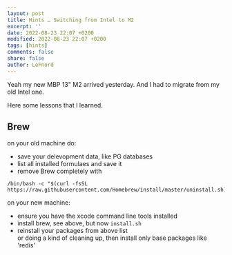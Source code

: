 ```yaml
---
layout: post
title: Hints … Switching from Intel to M2
excerpt: ''
date: 2022-08-23 22:07 +0200
modified: 2022-08-23 22:07 +0200
tags: [hints]
comments: false
share: false
author: LeFnord
---
```


Yeah my new MBP 13" M2 arrived yesterday. And I had to migrate from my old Intel one.

Here some lessons that I learned.

## Brew

on your old machine do:

- save your delevopment data, like PG databases
- list all installed formulaes and save it
- remove Brew completely with
```shell
/bin/bash -c "$(curl -fsSL https://raw.githubusercontent.com/Homebrew/install/master/uninstall.sh)"
```

on your new machine:

- ensure you have the xcode command line tools installed
- install brew, see above, but now `install.sh`
- reinstall your packages from above list  
  or doing a kind of cleaning up, then install only base packages like 'redis'
